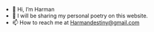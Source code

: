 - 👋 Hi, I’m Harman
- 👀 I will be sharing my personal poetry on this website.
- 📫 How to reach me at Harmandestiny@gmail.com

<!---
harmandestiny/harmandestiny is a ✨ special ✨ repository because its `README.md` (this file) appears on your GitHub profile.
You can click the Preview link to take a look at your changes.
--->
